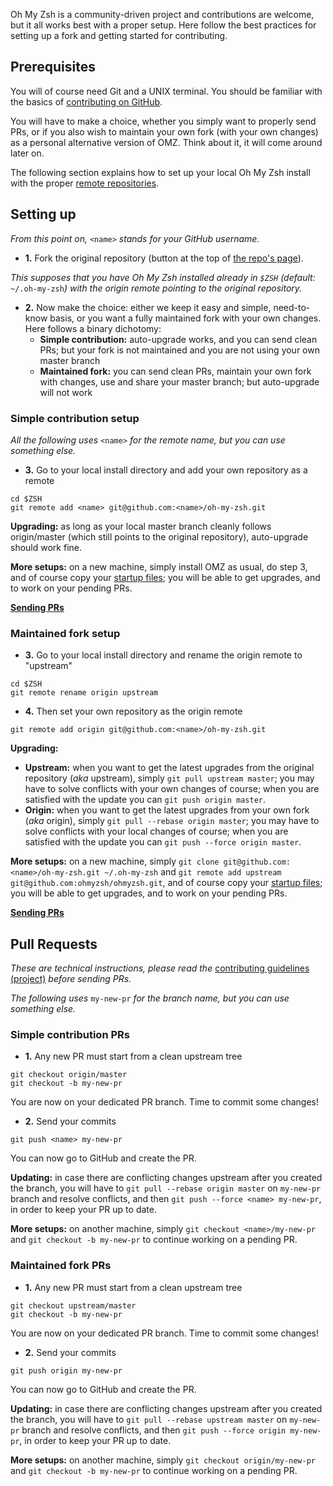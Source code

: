 Oh My Zsh is a community-driven project and contributions are welcome, but it all works best with a proper setup. Here follow the best practices for setting up a fork and getting started for contributing.

## Prerequisites

You will of course need Git and a UNIX terminal. You should be familiar with the basics of [contributing on GitHub](https://help.github.com/articles/using-pull-requests).

You will have to make a choice, whether you simply want to properly send PRs, or if you also wish to maintain your own fork (with your own changes) as a personal alternative version of OMZ. Think about it, it will come around later on.

The following section explains how to set up your local Oh My Zsh install with the proper [remote repositories](https://help.github.com/categories/managing-remotes/).

## Setting up

_From this point on,_ `<name>` _stands for your GitHub username._

- **1.** Fork the original repository (button at the top of [the repo's page](https://github.com/ohmyzsh/ohmyzsh)).

_This supposes that you have Oh My Zsh installed already in `$ZSH` (default:_ `~/.oh-my-zsh`_) with the origin remote pointing to the original repository._

- **2.** Now make the choice: either we keep it easy and simple, need-to-know basis, or you want a fully maintained fork with your own changes. Here follows a binary dichotomy:
  - **Simple contribution:** auto-upgrade works, and you can send clean PRs; but your fork is not maintained and you are not using your own master branch
  - **Maintained fork:** you can send clean PRs, maintain your own fork with changes, use and share your master branch; but auto-upgrade will not work

### Simple contribution setup

_All the following uses_ `<name>` _for the remote name, but you can use something else._

- **3.** Go to your local install directory and add your own repository as a remote

```shell
cd $ZSH
git remote add <name> git@github.com:<name>/oh-my-zsh.git
```

**Upgrading:** as long as your local master branch cleanly follows origin/master (which still points to the original repository), auto-upgrade should work fine.

**More setups:** on a new machine, simply install OMZ as usual, do step 3, and of course copy your [startup files](https://zsh.sourceforge.net/Intro/intro_3.html); you will be able to get upgrades, and to work on your pending PRs.

[**Sending PRs**](#simple-contribution-prs)

### Maintained fork setup

- **3.** Go to your local install directory and rename the origin remote to "upstream"

```shell
cd $ZSH
git remote rename origin upstream
```

- **4.** Then set your own repository as the origin remote

```shell
git remote add origin git@github.com:<name>/oh-my-zsh.git
```

**Upgrading:**

- **Upstream:** when you want to get the latest upgrades from the original repository (_aka_ upstream), simply `git pull upstream master`; you may have to solve conflicts with your own changes of course; when you are satisfied with the update you can `git push origin master`.
- **Origin:** when you want to get the latest upgrades from your own fork (_aka_ origin), simply `git pull --rebase origin master`; you may have to solve conflicts with your local changes of course; when you are satisfied with the update you can `git push --force origin master`.

**More setups:** on a new machine, simply
`git clone git@github.com:<name>/oh-my-zsh.git ~/.oh-my-zsh` and `git remote add upstream git@github.com:ohmyzsh/ohmyzsh.git`, and of course copy your [startup files](https://zsh.sourceforge.net/Intro/intro_3.html); you will be able to get upgrades, and to work on your pending PRs.

[**Sending PRs**](#maintained-fork-prs)

## Pull Requests

_These are technical instructions, please read the_
[contributing guidelines (project)](https://github.com/ohmyzsh/ohmyzsh/pull/3770) _before sending PRs._

_The following uses_ `my-new-pr` _for the branch name, but you can use something else._

### Simple contribution PRs

- **1.** Any new PR must start from a clean upstream tree

```shell
git checkout origin/master
git checkout -b my-new-pr
```

You are now on your dedicated PR branch. Time to commit some changes!

- **2.** Send your commits

```shell
git push <name> my-new-pr
```

You can now go to GitHub and create the PR.

**Updating:** in case there are conflicting changes upstream after you created the branch, you will have to `git pull --rebase origin master` on `my-new-pr` branch and resolve conflicts, and then `git push --force <name> my-new-pr`, in order to keep your PR up to date.

**More setups:** on another machine, simply `git checkout <name>/my-new-pr` and `git checkout -b my-new-pr` to continue working on a pending PR.

### Maintained fork PRs

- **1.** Any new PR must start from a clean upstream tree

```shell
git checkout upstream/master
git checkout -b my-new-pr
```

You are now on your dedicated PR branch. Time to commit some changes!

- **2.** Send your commits

```shell
git push origin my-new-pr
```

You can now go to GitHub and create the PR.

**Updating:** in case there are conflicting changes upstream after you created the branch, you will have to `git pull --rebase upstream master` on `my-new-pr` branch and resolve conflicts, and then `git push --force origin my-new-pr`, in order to keep your PR up to date.

**More setups:** on another machine, simply `git checkout origin/my-new-pr` and `git checkout -b my-new-pr` to continue working on a pending PR.
